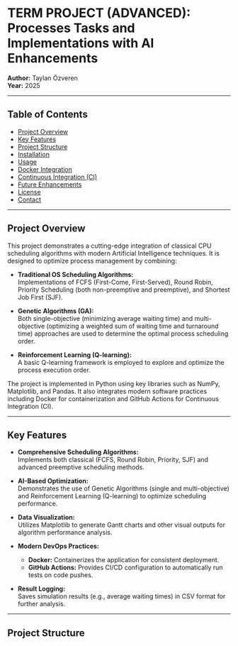 # TERM PROJECT (ADVANCED): Processes Tasks and Implementations with AI Enhancements

**Author:** Taylan Özveren  
**Year:** 2025

---

## Table of Contents

- [Project Overview](#project-overview)
- [Key Features](#key-features)
- [Project Structure](#project-structure)
- [Installation](#installation)
- [Usage](#usage)
- [Docker Integration](#docker-integration)
- [Continuous Integration (CI)](#continuous-integration-ci)
- [Future Enhancements](#future-enhancements)
- [License](#license)
- [Contact](#contact)

---

## Project Overview

This project demonstrates a cutting-edge integration of classical CPU scheduling algorithms with modern Artificial Intelligence techniques. It is designed to optimize process management by combining:

- **Traditional OS Scheduling Algorithms:**  
  Implementations of FCFS (First-Come, First-Served), Round Robin, Priority Scheduling (both non-preemptive and preemptive), and Shortest Job First (SJF).

- **Genetic Algorithms (GA):**  
  Both single-objective (minimizing average waiting time) and multi-objective (optimizing a weighted sum of waiting time and turnaround time) approaches are used to determine the optimal process scheduling order.

- **Reinforcement Learning (Q-learning):**  
  A basic Q-learning framework is employed to explore and optimize the process execution order.

The project is implemented in Python using key libraries such as NumPy, Matplotlib, and Pandas. It also integrates modern software practices including Docker for containerization and GitHub Actions for Continuous Integration (CI).

---

## Key Features

- **Comprehensive Scheduling Algorithms:**  
  Implements both classical (FCFS, Round Robin, Priority, SJF) and advanced preemptive scheduling methods.

- **AI-Based Optimization:**  
  Demonstrates the use of Genetic Algorithms (single and multi-objective) and Reinforcement Learning (Q-learning) to optimize scheduling performance.

- **Data Visualization:**  
  Utilizes Matplotlib to generate Gantt charts and other visual outputs for algorithm performance analysis.

- **Modern DevOps Practices:**  
  - **Docker:** Containerizes the application for consistent deployment.
  - **GitHub Actions:** Provides CI/CD configuration to automatically run tests on code pushes.

- **Result Logging:**  
  Saves simulation results (e.g., average waiting times) in CSV format for further analysis.

---

## Project Structure

